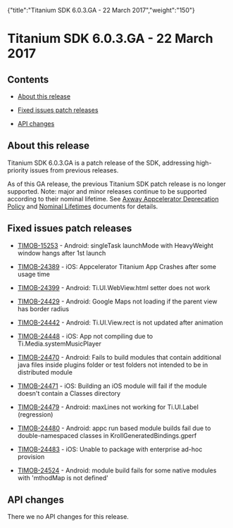 {"title":"Titanium SDK 6.0.3.GA - 22 March 2017","weight":"150"} 

# Titanium SDK 6.0.3.GA - 22 March 2017

## Contents

*   [About this release](#Aboutthisrelease)
    
*   [Fixed issues patch releases](#Fixedissuespatchreleases)
    
*   [API changes](#APIchanges)
    

## About this release

Titanium SDK 6.0.3.GA is a patch release of the SDK, addressing high-priority issues from previous releases.

As of this GA release, the previous Titanium SDK patch release is no longer supported. Note: major and minor releases continue to be supported according to their nominal lifetime. See [Axway Appcelerator Deprecation Policy](/docs/appc/AMPLIFY_Appcelerator_Services_Overview/Axway_Appcelerator_Deprecation_Policy/) and [Nominal Lifetimes](/docs/appc/AMPLIFY_Appcelerator_Services_Overview/Axway_Appcelerator_Product_Lifecycle/#NominalLifetimes) documents for details.

## Fixed issues patch releases

*   [TIMOB-15253](https://jira.appcelerator.org/browse/TIMOB-15253) - Android: singleTask launchMode with HeavyWeight window hangs after 1st launch
    
*   [TIMOB-24389](https://jira.appcelerator.org/browse/TIMOB-24389) - iOS: Appcelerator Titanium App Crashes after some usage time
    
*   [TIMOB-24399](https://jira.appcelerator.org/browse/TIMOB-24399) - Android: Ti.UI.WebView.html setter does not work
    
*   [TIMOB-24429](https://jira.appcelerator.org/browse/TIMOB-24429) - Android: Google Maps not loading if the parent view has border radius
    
*   [TIMOB-24442](https://jira.appcelerator.org/browse/TIMOB-24442) - Android: Ti.UI.View.rect is not updated after animation
    
*   [TIMOB-24448](https://jira.appcelerator.org/browse/TIMOB-24448) - iOS: App not compiling due to Ti.Media.systemMusicPlayer
    
*   [TIMOB-24470](https://jira.appcelerator.org/browse/TIMOB-24470) - Android: Fails to build modules that contain additional java files inside plugins folder or test folders not intended to be in distributed module
    
*   [TIMOB-24471](https://jira.appcelerator.org/browse/TIMOB-24471) - iOS: Building an iOS module will fail if the module doesn't contain a Classes directory
    
*   [TIMOB-24479](https://jira.appcelerator.org/browse/TIMOB-24479) - Android: maxLines not working for Ti.UI.Label (regression)
    
*   [TIMOB-24480](https://jira.appcelerator.org/browse/TIMOB-24480) - Android: appc run based module builds fail due to double-namespaced classes in KrollGeneratedBindings.gperf
    
*   [TIMOB-24483](https://jira.appcelerator.org/browse/TIMOB-24483) - iOS: Unable to package with enterprise ad-hoc provision  
    
*   [TIMOB-24524](https://jira.appcelerator.org/browse/TIMOB-24524) - Android: module build fails for some native modules with 'mthodMap is not defined'
    

## API changes

There we no API changes for this release.
